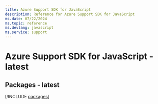 ```yaml
---
title: Azure Support SDK for JavaScript
description: Reference for Azure Support SDK for JavaScript
ms.date: 07/22/2024
ms.topic: reference
ms.devlang: javascript
ms.service: support
---
```

# Azure Support SDK for JavaScript - latest
## Packages - latest
[!INCLUDE [packages](support-index.md)]
